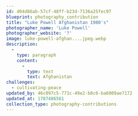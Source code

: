 ```yaml
---
id: d04d86ab-57cf-48ff-b23d-7136a25fec97
blueprint: photography_contribution
title: "Luke Powell Afghanistan 1980's"
photographer_name: 'Luke Powell'
photographer_website: '?'
image: luke-powell-afghan....jpeg.webp
description:
  -
    type: paragraph
    content:
      -
        type: text
        text: Afghanistan
challenges:
  - cultivating-peace
updated_by: 46c097c5-771c-49e2-b8c6-ba6009ae7172
updated_at: 1707486561
collection_type: photography-contributions
---
```

